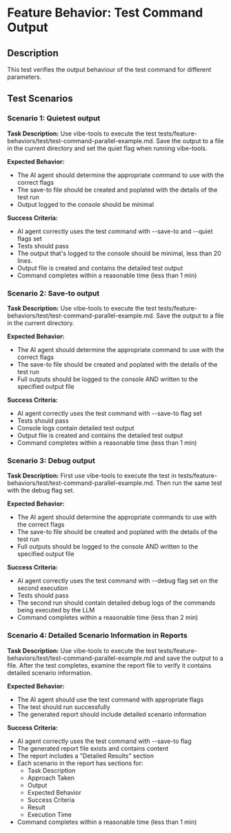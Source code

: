 # Feature Behavior: Test Command Output

## Description
This test verifies the output behaviour of the test command for different parameters.

## Test Scenarios

### Scenario 1: Quietest output
**Task Description:**
Use vibe-tools to execute the test tests/feature-behaviors/test/test-command-parallel-example.md. Save the output to a file in the current directory and set the quiet flag when running vibe-tools.

**Expected Behavior:**
- The AI agent should determine the appropriate command to use with the correct flags
- The save-to file should be created and poplated with the details of the test run
- Output logged to the console should be minimal

**Success Criteria:**
- AI agent correctly uses the test command with --save-to and --quiet flags set
- Tests should pass
- The output that's logged to the console should be minimal, less than 20 lines.
- Output file is created and contains the detailed test output
- Command completes within a reasonable time (less than 1 min)

### Scenario 2: Save-to output
**Task Description:**
Use vibe-tools to execute the test tests/feature-behaviors/test/test-command-parallel-example.md. Save the output to a file in the current directory.

**Expected Behavior:**
- The AI agent should determine the appropriate command to use with the correct flags
- The save-to file should be created and poplated with the details of the test run
- Full outputs should be logged to the console AND written to the specified output file

**Success Criteria:**
- AI agent correctly uses the test command with --save-to flag set
- Tests should pass
- Console logs contain detailed test output
- Output file is created and contains the detailed test output
- Command completes within a reasonable time (less than 1 min)


### Scenario 3: Debug output
**Task Description:**
First use vibe-tools to execute the test in tests/feature-behaviors/test/test-command-parallel-example.md. Then run the same test with the debug flag set.

**Expected Behavior:**
- The AI agent should determine the appropriate commands to use with the correct flags
- The save-to file should be created and poplated with the details of the test run
- Full outputs should be logged to the console AND written to the specified output file

**Success Criteria:**
- AI agent correctly uses the test command with --debug flag set on the second execution
- Tests should pass
- The second run should contain detailed debug logs of the commands being executed by the LLM
- Command completes within a reasonable time (less than 2 min)

### Scenario 4: Detailed Scenario Information in Reports
**Task Description:**
Use vibe-tools to execute the test tests/feature-behaviors/test/test-command-parallel-example.md and save the output to a file. After the test completes, examine the report file to verify it contains detailed scenario information.

**Expected Behavior:**
- The AI agent should use the test command with appropriate flags
- The test should run successfully
- The generated report should include detailed scenario information

**Success Criteria:**
- AI agent correctly uses the test command with --save-to flag
- The generated report file exists and contains content
- The report includes a "Detailed Results" section
- Each scenario in the report has sections for:
  - Task Description
  - Approach Taken
  - Output
  - Expected Behavior
  - Success Criteria
  - Result
  - Execution Time
- Command completes within a reasonable time (less than 1 min)
